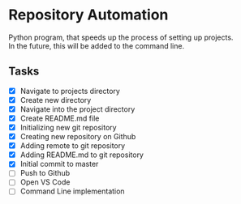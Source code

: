 # Repository Automation

Python program, that speeds up the process of setting up projects.  
In the future, this will be added to the command line.

## Tasks
- [x] Navigate to projects directory
- [x] Create new directory
- [x] Navigate into the project directory
- [x] Create README.md file
- [x] Initializing new git repository
- [x] Creating new repository on Github
- [x] Adding remote to git repository
- [x] Adding README.md to git repository
- [x] Initial commit to master
- [ ] Push to Github
- [ ] Open VS Code
- [ ] Command Line implementation